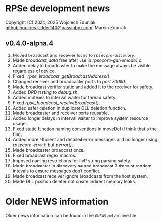 # RPSe development news #
Copyright (C) 2024, 2025 Wojciech Zduniak <githubinquiries.ladder140@passinbox.com>, Marcin Zduniak

## v0.4.0-alpha.4 ##
1. Moved broadcast and recevier loops to *rpsecore-discovery*.
2. Made *broadcast_data* free after use in *rpsecore-gamemode1.c*.
3. Added delay to broadcaster to make the message always be visible regardless of device.
4. Fixed *_rpse_broadcast_getBroadcastAddress()*.
5. Changed receiver and broadcaster ports to *port 70000*.
6. Made broadcast verifier static and added it to the receiver for safety.
7. Added *DRD testing* to *debug.sh*.
8. Added mutexes to interval waiter for thread safety.
9. Fixed *rpse_broadcast_receiveBroadcast()*.
10. Added safer deletion in duplicate DLL deletion function.
11. Made broadcaster and receiver ports reusable.
12. Added longer delays in interval waiter to improve system resource usage.
13. Fixed static function naming conventions in moveDef (I think that's the file),
14. Added more efficient and detailed error messages and no longer using *rpsecore-error.h* but *perror()*.
15. Made broadcaster broadcast once.
16. Fixed broadcast regex macros.
17. Imposed naming restrictions for PvP string parsing safety.
18. Made broadcaster in discovery source broadcast 3 times at random intevals to ensure messages don't conflict.
19. Made broadcast receiver ignore broadcasts from the host system.
20. Made DLL position deleter not create indirect memory leaks.

# Older NEWS information #
Older news information can be found in the ```ONEWS.md``` archive file.

